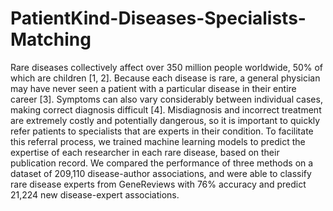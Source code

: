 # PatientKind-Diseases-Specialists-Matching

Rare diseases collectively affect over 350 million people worldwide, 50% of which
are children [1, 2]. Because each disease is rare, a general physician may have
never seen a patient with a particular disease in their entire career [3]. Symptoms
can also vary considerably between individual cases, making correct diagnosis
difficult [4]. Misdiagnosis and incorrect treatment are extremely costly and potentially
dangerous, so it is important to quickly refer patients to specialists that are experts
in their condition. To facilitate this referral process, we trained machine learning
models to predict the expertise of each researcher in each rare disease, based
on their publication record. We compared the performance of three methods on
a dataset of 209,110 disease-author associations, and were able to classify rare
disease experts from GeneReviews with 76% accuracy and predict 21,224 new
disease-expert associations.
